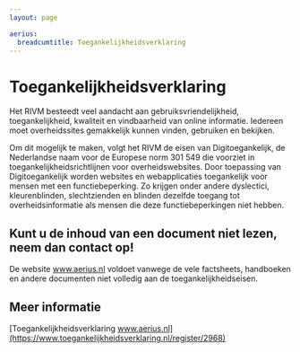```yaml
---
layout: page

aerius:
  breadcumtitle: Toegankelijkheidsverklaring
---
```


# Toegankelijkheidsverklaring

Het RIVM besteedt veel aandacht aan gebruiksvriendelijkheid, toegankelijkheid, kwaliteit en vindbaarheid van online informatie. Iedereen moet overheidssites gemakkelijk kunnen vinden, gebruiken en bekijken.

Om dit mogelijk te maken, volgt het RIVM de eisen van Digitoegankelijk, de Nederlandse naam voor de Europese norm 301 549 die voorziet in toegankelijkheidsrichtlijnen voor overheidswebsites. Door toepassing van Digitoegankelijk worden websites en webapplicaties toegankelijk voor mensen met een functiebeperking. Zo krijgen onder andere dyslectici, kleurenblinden, slechtzienden en blinden dezelfde toegang tot overheidsinformatie als mensen die deze functiebeperkingen niet hebben.

##
## Kunt u de inhoud van een document niet lezen, neem dan contact op!

De website www.aerius.nl voldoet vanwege de vele factsheets, handboeken en andere documenten niet volledig aan de toegankelijkheidseisen.

##
## Meer informatie

[Toegankelijkheidsverklaring www.aerius.nl](https://www.toegankelijkheidsverklaring.nl/register/2968)

